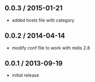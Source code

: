 0.0.3 / 2015-01-21
------------------
- added hosts file with category

0.0.2 / 2014-04-14
------------------
- modify conf file to work with redis 2.8

0.0.1 / 2013-09-19
------------------
- initial release